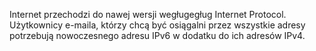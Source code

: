 Internet przechodzi do nawej wersji wegługegług Internet Protocol. Użytkownicy e-maila,
którzy chcą być osiągalni przez wszystkie adresy potrzebują nowoczesnego adresu IPv6
w dodatku do ich adresów IPv4.
